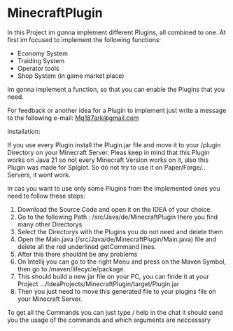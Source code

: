 # MinecraftPlugin
In this Project im gonna implement different Plugins, all combined to one.
At first im focused to implement the following functions:
- Economy System
- Traiding System
- Operator tools
- Shop System (in game market place)

Im gonna implement a function, so that you can enable the Plugins that you need.

For feedback or another idea for a Plugin to implement just write a message to the following e-mail: Mq187ark@gmail.com

Installation:

If you use every Plugin install the Plugin.jar file and move it to your /plugin Directory on your Minecraft Server.
Pleas keep in mind that this Plugin works on Java 21 so not every Minecraft Version works on it, also this Plugin was made for Spigiot. 
So do not try to use it on Paper/Forge/.. Servers, it wont work.

In cas you want to use only some Plugins from the implemented ones you need to follow these steps:
1. Download the Source Code and open it on the IDEA of your choice.
2. Go to the following Path : /src/Java/de/MinecraftPlugin there you find many other Directorys
3. Select the Directorys with the Plugins you do not need and delete them
4. Open the Main.java (/src/Java/de/MinecraftPlugin/Main.java) file and delete all the red underlined getCommand lines.
5. After this there shouldnt be any problems
6. On Intellij you can go to the right Menu and press on the Maven Symbol, then go to /maven/lifecycle/package.
7. This should build a new jar file on your PC, you can finde it at your Project .../IdeaProjects/MinecraftPlugin/target/Plugin.jar
8. Then you just need to move this generated file to your plugins file on your Minecraft Server.

To get all the Commands you can just type /<command> help in the chat it should send you the usage of the commands and which arguments are neccessary
